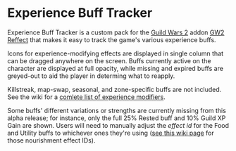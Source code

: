 # Experience Buff Tracker
Experience Buff Tracker is a custom pack for the [Guild Wars 2](https://guildwars2.com) addon [GW2 Reffect](https://github.com/Zerthox/gw2-reffect/) that makes it easy to track the game's various experience buffs.

Icons for experience-modifying effects are displayed in single column that can be dragged anywhere on the screen. Buffs currently active on the character are displayed at full opacity, while missing and expired buffs are greyed-out to aid the player in determing what to reapply.

Killstreak, map-swap, seasonal, and zone-specific buffs are not included. See the wiki for a [comlete list of experience modifiers](https://wiki.guildwars2.com/wiki/Experience#Experience_modifiers). 

Some buffs' different variations or strengths are currently missing from this alpha release; for instance, only the full 25% Rested buff and 10% Guild XP Gain are shown. Users will need to manually adjust the *effect id* for the Food and Utility buffs to whichever ones they're using ([see this wiki page](https://wiki.guildwars2.com/wiki/Guild_Wars_2_Wiki:Projects/Nourishment_effect_ids) for those nourishment effect IDs).

